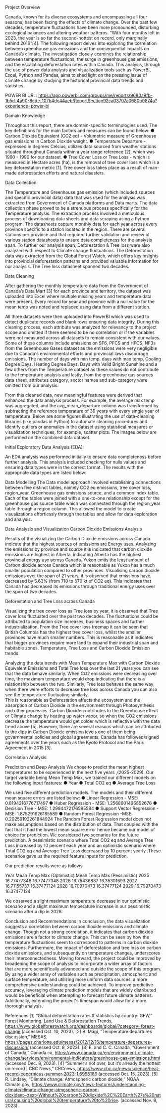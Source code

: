 Project Overview

Canada, known for its diverse ecosystems and encompassing all four seasons, has been facing the effects of climate change. Over the past few decades, temperature fluctuations have been more pronounced, disturbing ecological balances and altering weather patterns. “With four months left in 2023, the year is so far the second-hottest on record, only marginally behind 2016”[4].
The following report delves into exploring the correlation between greenhouse gas emissions and the consequential impacts on Canada’s climate. The investigation closely examines the relationship between temperature fluctuations, the surge in greenhouse gas emissions, and the escalating deforestation rates within Canada. This analysis, through the use of power data analysis and visualization tools such as PowerBI, Excel, Python and Pandas, aims to shed light on the pressing issue of climate change by studying the historical provincial data trends and statistics.

POWER BI URL: https://app.powerbi.com/groups/me/reports/9680a9fb-1b5d-4a90-8cde-107b4dc44aeb/ReportSection92ca03707a0680b0874a?experience=power-bi 

Domain Knowledge

Throughout this report, there are domain-specific terminologies used. The key definitions for the main factors and measures can be found below:
●	Carbon Dioxide Equivalent (CO2 eq) - Volumetric measure of Greenhouse gas emissions in Carbon Dioxide weight. 
●	Temperature Departure - expressed in degrees Celsius, utilizes data sourced from weather stations situated throughout Canada within a year range reference [2], which was 1960 - 1990 for our dataset.
●	Tree Cover Loss or Tree Loss - which is measured in Hectare acres (ha), is the removal of tree cover loss which is a key deforestation metric [1]. Tree cover loss takes place as a result of man-made deforestation efforts and natural disasters.


Data Collection

The Temperature and Greenhouse gas emission (which included sources and specific provincial data) data that was used for the analysis was extracted from Government of Canada platforms and Data marts. The data collection phase proved to be a strenuous process specifically for the Temperature analysis. The extraction process involved a meticulous process of downloading data sheets and data scraping using a Python program. The datasheets capture monthly data for each year across every province specific to a station located in the region. There are several stations per province and that required further validation and review of various station datasheets to ensure data completeness for the analysis span. 
To further our analysis span, Deforestation & Tree loss were also analyzed with respect to Climate change fluctuations. The Deforestation data was extracted from the Global Forest Watch, which offers key insights into provincial deforestation patterns and provided valuable information for our analysis. The Tree loss datasheet spanned two decades.

Data Cleaning

After gathering the monthly temperature data from the Government of Canada’s Data Mart [3] for each province and territory, the dataset was uploaded into Excel where multiple missing years and temperature data were present. Every record for year and province with a null value for the mean temp was noted and replaced using data from a different station. 

All three datasets were then uploaded into PowerBI which was used to detect duplicate records and blank rows ensuring data integrity. During this cleaning process, each attribute was analyzed for relevancy to the project scope and omitted if there seemed to be no correlation or if the variables were not measured across all datasets to remain consistent with our values. Some of these columns include emissions on SF6, PFCS and HFCS, NF3s from the Greenhouse Gases dataset as the emissions were very negligible due to Canada's environmental efforts and provincial laws discourage emissions. The number of days with min temp, days with max temp, Cooling Degree Days. Heating Degree Days, Days with Valid Bright Sunshine and a few others from the Temperature dataset as these values do not contribute to the temperature analysis and lastly, from the greenhouse gas sources data sheet, attributes category, sector names and sub-category were omitted from our analysis.

From this cleaned data, new meaningful features were derived that enhanced the data analysis process. For example, the average max temp was aggregated, and the avg_mean_departure column was transformed by subtracting the reference temperature of 30 years with every single year of temperature.
Below are some figures illustrating the use of data-cleaning libraries (like pandas in Python) to automate cleaning procedures and Identify outliers or anomalies in the dataset using statistical measures or visualization techniques, for example, scatter plots. The images below are performed on the combined data dataset.

Initial Exploratory Data Analysis (EDA):

An EDA analysis was performed initially to ensure data completeness before further analysis. This analysis included checking for nulls values and ensuring data types were in the correct format. The results with the appropriate data types are listed below:

Data Modelling
The Data model approach involved establishing connections between five distinct tables, namely CO2 eq emissions, tree cover loss, region_year, Greenhouse gas emissions source, and a common index table. Each of the tables were joined with a one-to-one relationship except for the greenhouse gas source table which was connected through the region_year table through a region column. 
This allowed the model to create visualizations effortlessly through the tables and allow for data exploration and analysis. 

Data Analysis and Visualization
Carbon Dioxide Emissions Analysis
 
Results of the visualizing the Carbon Dioxide emissions across Canada indicate that the highest sources of emissions are Energy uses. Analyzing the emissions by province and source it is indicated that carbon dioxide emissions are highest in Alberta, indicating Alberta has the highest provincial energy use across Canada. Yukon emits the least amount of Carbon dioxide across Canada which is reasonable as Yukon has a much smaller population compared to other provinces. Visualising carbon dioxide emissions over the span of 21 years, it is observed that emissions have decreased by  5.63% (from 710 to 670 kt of CO2 eq). This indicates that Canada has decreased its emissions through traditional energy uses over the span of two decades.


Deforestation and Tree Loss across Canada
 
 
Visualizing the tree cover loss as Tree loss by year, it is observed that Tree cover loss fluctuated over the past two decades. The fluctuations could be attributed to population size increases, business spaces and further industrialization. From the Tree cover loss treemap it can be seen that British Columbia has the highest tree cover loss, whilst the smaller provinces have much smaller numbers. This is reasonable as it indicates that bigger provinces require more land to expand their industrial span and habitable zones.
Temperature, Tree Loss and Carbon Dioxide Emission trends
 
Analyzing the data trends with Mean Temperature Max with Carbon Dioxide Equivalent Emissions and Total Tree loss over the last 21 years you can see that the data behave similarly. When CO2 emissions were decreasing over time, the maximum temperature would drop indicating that there is a relationship between the two. Similarly, Tree loss behaves the same way; when there were efforts to decrease tree loss across Canada you can also see the temperature fluctuating similarly.  
This is reasonable as Deforestation affects the ecosystem and the absorption of Carbon Dioxide in the environment through Photosynthesis and other processes. Carbon Dioxide contributes to the Greenhouse effect or Climate change by heating up water vapor, so when the CO2 emissions decrease the temperature would get colder which is reflective with the data trend above [5].
However, there are several reasons which can be attributed to the dips in Carbon Dioxide emission levels one of them being governmental policies and global agreements. Canada has followed/signed agreements over the years such as the Kyoto Protocol and the Paris Agreement in 2015 [3].

Correlation Analysis:

Prediction and Deep Analysis
We chose to predict the mean highest temperatures to be experienced in the next five years ,(2025-2029).
Our target variable being Mean Temp Max, we trained our different models on the following input features:
●	Year 
●	Total CO2 eq
●	Average Tree Loss

 

We used five different prediction models. The models and their different  mean square errors are listed below:
●	Linear Regression - MSE: 0.8194216776717497
●	Huber Regression - MSE: 1.2568601496852676
●	Decision Tree - MSE: 1.2994472176595584
●	Support Vector Regression - MSE: 1.875291626185589
●	Random Forest Regression -MSE:  0.20259192261844924
The Random Forest Regression model does not make assumptions based on the distribution of data. That coupled with the fact that it had the lowest mean square error hence became our model of choice for prediction.
We considered two scenarios for the future prediction. A pessimistic scenario where Total CO2 eq and Average Tree Loss increased by 10 percent each year  and an optimistic scenario where Total CO2 eq and Average Tree Loss decreased by 10 percent yearly .These scenarios gave us the required feature inputs for prediction. 
 
Our prediction results were as follows:

Year	Mean Temp Max (Optimistic)	Mean Temp Max (Pessimistic)
2025	16.77477348	16.77477348
2026	16.75436887	16.35301693
2027	16.71155737	16.37477124
2028	16.70970473	16.37477124
2029	16.70970473	16.37477124

We observed a slight maximum temperature decrease in our optimistic scenario and a slight maximum temperature increase in our pessimistic scenario after a dip in 2026. 

Conclusion and Recommendations
In conclusion, the data visualization suggests a correlation between carbon dioxide emissions and climate change. Though not a strong correlation, it indicates that carbon dioxide emissions are a factor to climate change. This can be seen by how the temperature fluctuations seem to correspond to patterns in carbon dioxide emissions. Furthermore, the impact of deforestation and tree loss on carbon dioxide emissions, and subsequently on temperature changes, underscores their interconnectedness.
Moving forward, the project could be improved by broadening the scope of analysis to incorporate a wider array of factors that are more scientifically advanced and outside the scope of this program. By using a wider array of variables such as precipitation, atmospheric and surface temperature, and utilizing more uniform data sources, a more comprehensive understanding could be achieved. To improve predictive accuracy, leveraging climate prediction models that are widely distributed would be beneficial when attempting to forecast future climate patterns. Additionally, extending the project's timespan would allow for a more thorough analysis. 

References
[1] “Global deforestation rates & statistics by country: GFW,” Forest Monitoring, Land Use & Deforestation Trends, https://www.globalforestwatch.org/dashboards/global/?category=forest-change (accessed Oct. 10, 2023). 
[2] B. Magi, “Temperature departures discussion,” MESAS, https://pages.charlotte.edu/mesas/2012/12/16/temperature-departures-discussion/ (accessed Oct. 8, 2023). 
[3] E. and C. C. Canada, “Government of Canada,” Canada.ca, https://www.canada.ca/en/environment-climate-change/services/environmental-indicators/greenhouse-gas-emissions.html (accessed Dec. 8, 2023). 
[4] “Summer’s not over, but it’s already the hottest on record | CBC News,” CBCnews, https://www.cbc.ca/news/science/heat-record-copernicus-summer-2023-1.6958166 (accessed Oct. 15, 2023). 
[5] R. Lindsey, “Climate change: Atmospheric carbon dioxide,” NOAA Climate.gov, https://www.climate.gov/news-features/understanding-climate/climate-change-atmospheric-carbon-dioxide#:~:text=Without%20carbon%20dioxide%2C%20Earth%27s%20natural,causing%20global%20temperature%20to%20rise. (accessed Nov. 8, 2023). 
